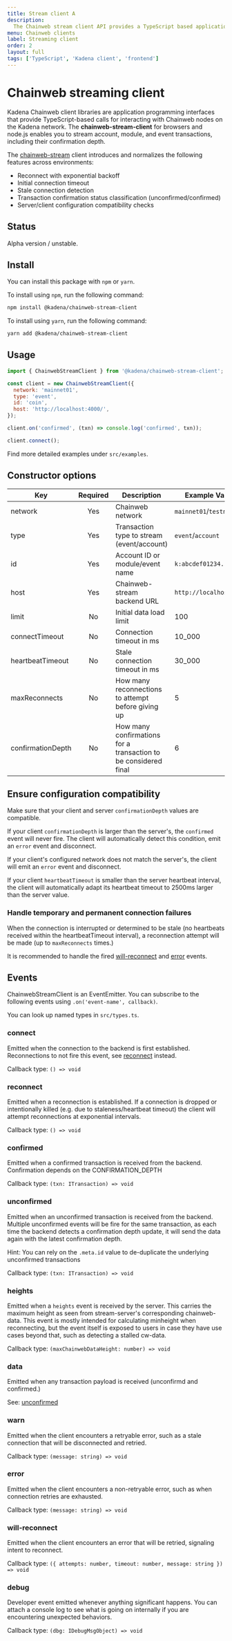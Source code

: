 ```yaml
---
title: Stream client A
description:
  The Chainweb stream client API provides a TypeScript based application programming interface API for calling Chainweb node endpoints.
menu: Chainweb clients
label: Streaming client
order: 2
layout: full
tags: ['TypeScript', 'Kadena client', 'frontend']
---
```


# Chainweb streaming client

Kadena Chainweb client libraries are application programming interfaces that provide TypeScript-based calls for interacting with Chainweb nodes on the Kadena network.
The **chainweb-stream-client** for browsers and node.js enables you to stream account, module, and event transactions, including their confirmation depth.

The [chainweb-stream][1] client introduces and normalizes the following features across environments:

- Reconnect with exponential backoff
- Initial connection timeout
- Stale connection detection
- Transaction confirmation status classification (unconfirmed/confirmed)
- Server/client configuration compatibility checks

## Status

Alpha version / unstable.

## Install

You can install this package with `npm` or `yarn`.

To install using `npm`, run the following command:

```sh
npm install @kadena/chainweb-stream-client
```

To install using `yarn`, run the following command:

```sh
yarn add @kadena/chainweb-stream-client
```

## Usage

```js
import { ChainwebStreamClient } from '@kadena/chainweb-stream-client';

const client = new ChainwebStreamClient({
  network: 'mainnet01',
  type: 'event',
  id: 'coin',
  host: 'http://localhost:4000/',
});

client.on('confirmed', (txn) => console.log('confirmed', txn));

client.connect();
```

Find more detailed examples under `src/examples`.

## Constructor options

| Key | Required | Description | Example Values              |
| --- | :------: | ----------- | --------------------------- |
| network | Yes | Chainweb network | `mainnet01`/`testnet04`/... |
| type | Yes | Transaction type to stream (event/account) | `event`/`account`           |
| id | Yes | Account ID or module/event name | `k:abcdef01234..`           |
| host | Yes | Chainweb-stream backend URL | `http://localhost:4000`     |
| limit | No | Initial data load limit | 100 |
| connectTimeout | No | Connection timeout in ms | 10_000 |
| heartbeatTimeout | No | Stale connection timeout in ms | 30_000                      |
| maxReconnects | No | How many reconnections to attempt before giving up | 5  |
| confirmationDepth | No | How many confirmations for a transaction to be considered final | 6 |

## Ensure configuration compatibility

Make sure that your client and server `confirmationDepth` values are compatible.

If your client `confirmationDepth` is larger than the server's, the `confirmed`
event will never fire. The client will automatically detect this condition, emit
an `error` event and disconnect.

If your client's configured network does not match the server's, the client will
emit an `error` event and disconnect.

If your client `heartbeatTimeout` is smaller than the server heartbeat interval,
the client will automatically adapt its heartbeat timeout to 2500ms larger than
the server value.

### Handle temporary and permanent connection failures

When the connection is interrupted or determined to be stale (no heartbeats
received within the heartbeatTimeout interval), a reconnection attempt will be
made (up to `maxReconnects` times.)

It is recommended to handle the fired [will-reconnect][2] and [error][3] events.

## Events

ChainwebStreamClient is an EventEmitter. You can subscribe to the following
events using `.on('event-name', callback)`.

You can look up named types in `src/types.ts`.

### connect

Emitted when the connection to the backend is first established. Reconnections
to not fire this event, see [reconnect][4] instead.

Callback type: `() => void`

### reconnect

Emitted when a reconnection is established. If a connection is dropped or
intentionally killed (e.g. due to staleness/heartbeat timeout) the client will
attempt reconnections at exponential intervals.

Callback type: `() => void`

### confirmed

Emitted when a confirmed transaction is received from the backend. Confirmation
depends on the CONFIRMATION_DEPTH

Callback type: `(txn: ITransaction) => void`

### unconfirmed

Emitted when an unconfirmed transaction is received from the backend. Multiple
unconfirmed events will be fire for the same transaction, as each time the
backend detects a confirmation depth update, it will send the data again with
the latest confirmation depth.

Hint: You can rely on the `.meta.id` value to de-duplicate the underlying
unconfirmed transactions

Callback type: `(txn: ITransaction) => void`

### heights

Emitted when a `heights` event is received by the server. This carries the
maximum height as seen from stream-server's corresponding chainweb-data. This
event is mostly intended for calculating minheight when reconnecting, but the
event itself is exposed to users in case they have use cases beyond that, such
as detecting a stalled cw-data.

Callback type: `(maxChainwebDataHeight: number) => void`

### data

Emitted when any transaction payload is received (unconfirmd and confirmed.)

See: [unconfirmed][5]

### warn

Emitted when the client encounters a retryable error, such as a stale connection
that will be disconnected and retried.

Callback type: `(message: string) => void`

### error

Emitted when the client encounters a non-retryable error, such as when
connection retries are exhausted.

Callback type: `(message: string) => void`

### will-reconnect

Emitted when the client encounters an error that will be retried, signaling
intent to reconnect.

Callback type:
`({ attempts: number, timeout: number, message: string }) => void`

### debug

Developer event emitted whenever anything significant happens. You can attach a
console log to see what is going on internally if you are encountering
unexpected behaviors.

Callback type: `(dbg: IDebugMsgObject) => void`

[1]: https://github.com/kadena-io/chainweb-stream
[2]: #will-reconnect
[3]: #error
[4]: #reconnect
[5]: #unconfirmed
